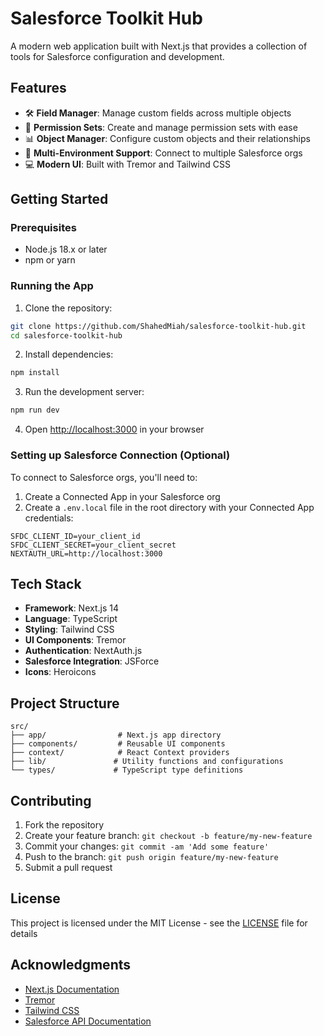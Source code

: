 # Salesforce Toolkit Hub

A modern web application built with Next.js that provides a collection of tools for Salesforce configuration and development.

## Features

- 🛠️ **Field Manager**: Manage custom fields across multiple objects
- 🔑 **Permission Sets**: Create and manage permission sets with ease
- 📊 **Object Manager**: Configure custom objects and their relationships
- 🔐 **Multi-Environment Support**: Connect to multiple Salesforce orgs
- 💻 **Modern UI**: Built with Tremor and Tailwind CSS

## Getting Started

### Prerequisites

- Node.js 18.x or later
- npm or yarn

### Running the App

1. Clone the repository:
```bash
git clone https://github.com/ShahedMiah/salesforce-toolkit-hub.git
cd salesforce-toolkit-hub
```

2. Install dependencies:
```bash
npm install
```

3. Run the development server:
```bash
npm run dev
```

4. Open [http://localhost:3000](http://localhost:3000) in your browser

### Setting up Salesforce Connection (Optional)

To connect to Salesforce orgs, you'll need to:

1. Create a Connected App in your Salesforce org
2. Create a `.env.local` file in the root directory with your Connected App credentials:
```env
SFDC_CLIENT_ID=your_client_id
SFDC_CLIENT_SECRET=your_client_secret
NEXTAUTH_URL=http://localhost:3000
```

## Tech Stack

- **Framework**: Next.js 14
- **Language**: TypeScript
- **Styling**: Tailwind CSS
- **UI Components**: Tremor
- **Authentication**: NextAuth.js
- **Salesforce Integration**: JSForce
- **Icons**: Heroicons

## Project Structure

```
src/
├── app/                # Next.js app directory
├── components/         # Reusable UI components
├── context/            # React Context providers
├── lib/               # Utility functions and configurations
└── types/             # TypeScript type definitions
```

## Contributing

1. Fork the repository
2. Create your feature branch: `git checkout -b feature/my-new-feature`
3. Commit your changes: `git commit -am 'Add some feature'`
4. Push to the branch: `git push origin feature/my-new-feature`
5. Submit a pull request

## License

This project is licensed under the MIT License - see the [LICENSE](LICENSE) file for details

## Acknowledgments

- [Next.js Documentation](https://nextjs.org/docs)
- [Tremor](https://www.tremor.so/)
- [Tailwind CSS](https://tailwindcss.com/)
- [Salesforce API Documentation](https://developer.salesforce.com/docs)
